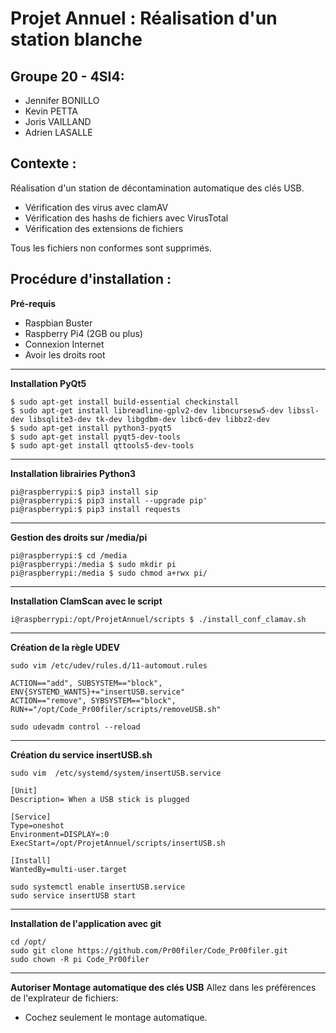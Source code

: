 # Projet Annuel : Réalisation d'un station blanche

## Groupe 20 - 4SI4:

- Jennifer BONILLO
- Kevin PETTA
- Joris VAILLAND
- Adrien LASALLE

## Contexte :

Réalisation d'un station de décontamination automatique des clés USB.  

- Vérification des virus avec clamAV
- Vérification des hashs de fichiers avec VirusTotal
- Vérification des extensions de fichiers

Tous les fichiers non conformes sont supprimés.  

## Procédure d'installation :

**Pré-requis**
- Raspbian Buster
- Raspberry Pi4 (2GB ou plus)
- Connexion Internet
- Avoir les droits root

---

**Installation PyQt5**
```
$ sudo apt-get install build-essential checkinstall
$ sudo apt-get install libreadline-gplv2-dev libncursesw5-dev libssl-dev libsqlite3-dev tk-dev libgdbm-dev libc6-dev libbz2-dev
$ sudo apt-get install python3-pyqt5  
$ sudo apt-get install pyqt5-dev-tools
$ sudo apt-get install qttools5-dev-tools
```

---

**Installation  librairies Python3**
```
pi@raspberrypi:$ pip3 install sip
pi@raspberrypi:$ pip3 install --upgrade pip'
pi@raspberrypi:$ pip3 install requests
```

---


**Gestion des droits sur /media/pi**
```
pi@raspberrypi:$ cd /media
pi@raspberrypi:/media $ sudo mkdir pi 
pi@raspberrypi:/media $ sudo chmod a+rwx pi/
```

---

**Installation ClamScan avec le script**
```
i@raspberrypi:/opt/ProjetAnnuel/scripts $ ./install_conf_clamav.sh 
```

---

**Création de la règle UDEV**
```
sudo vim /etc/udev/rules.d/11-automout.rules
```

```
ACTION=="add", SUBSYSTEM=="block", ENV{SYSTEMD_WANTS}+="insertUSB.service"
ACTION=="remove", SYBSYSTEM=="block", RUN+="/opt/Code_Pr00filer/scripts/removeUSB.sh"
```

```
sudo udevadm control --reload
```

---

**Création du service insertUSB.sh**
```
sudo vim  /etc/systemd/system/insertUSB.service
```

```
[Unit]
Description= When a USB stick is plugged

[Service]
Type=oneshot
Environment=DISPLAY=:0
ExecStart=/opt/ProjetAnnuel/scripts/insertUSB.sh

[Install]
WantedBy=multi-user.target
```

```
sudo systemctl enable insertUSB.service
sudo service insertUSB start
```

---

**Installation de l'application avec git**
```
cd /opt/
sudo git clone https://github.com/Pr00filer/Code_Pr00filer.git
sudo chown -R pi Code_Pr00filer
```

---

**Autoriser Montage automatique des clés USB**
Allez dans les préférences de l'explrateur de fichiers:
- Cochez seulement le montage automatique.


